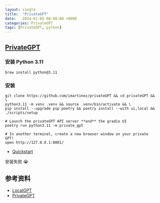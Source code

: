 ```yaml
---
layout: single
title:  "PrivateGPT"
date:   2024-01-05 08:00:00 +0800
categories: PrivateGPT
tags: [PrivateGPT, python]
---
```


## [PrivateGPT](https://github.com/imartinez/privateGPT)

### 安装 Python 3.11
```shell
brew install python@3.11
```

### 安装
```shell
git clone https://github.com/imartinez/privateGPT && cd privateGPT && \
python3.11 -m venv .venv && source .venv/bin/activate && \
pip install --upgrade pip poetry && poetry install --with ui,local && ./scripts/setup

# Launch the privateGPT API server **and** the gradio UI
poetry run python3.11 -m private_gpt

# In another terminal, create a new browser window on your private GPT!
open http://127.0.0.1:8001/
```

- [Quickstart](https://docs.privategpt.dev/overview/welcome/quickstart)

安装失败 😭

## 参考资料
- [LocalGPT](https://github.com/PromtEngineer/localGPT)
- [PrivateGPT](https://github.com/imartinez/privateGPT)
